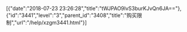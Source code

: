 [{"date":"2018-07-23 23:26:28","title":"tWJPAO9lvS3burKJvQn6JA=="},{"id":"3441","level":"3","parent_id":"3408","title":"购买限制","url":"/help/xzgm3441.html"}]